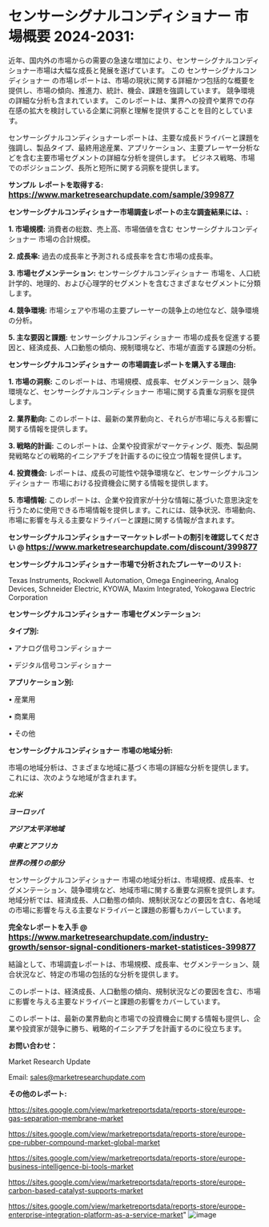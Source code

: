 # <strong>センサーシグナルコンディショナー 市場概要 2024-2031:</strong>

近年、国内外の市場からの需要の急速な増加により、センサーシグナルコンディショナー市場は大幅な成長と発展を遂げています。 この センサーシグナルコンディショナー の市場レポートは、市場の現状に関する詳細かつ包括的な概要を提供し、市場の傾向、推進力、統計、機会、課題を強調しています。 競争環境の詳細な分析も含まれています。 このレポートは、業界への投資や業界での存在感の拡大を検討している企業に洞察と理解を提供することを目的としています。

センサーシグナルコンディショナーレポートは、主要な成長ドライバーと課題を強調し、製品タイプ、最終用途産業、アプリケーション、主要プレーヤー分析などを含む主要市場セグメントの詳細な分析を提供します。 ビジネス戦略、市場でのポジショニング、長所と短所に関する洞察を提供します。

<strong>サンプル レポートを取得する: <a href=https://www.marketresearchupdate.com/sample/399877><font size=3 color=#0000ff>https://www.marketresearchupdate.com/sample/399877</font></a></strong>

<strong>センサーシグナルコンディショナー市場調査レポートの主な調査結果には、:</strong>

<strong>1. 市場規模:</strong> 消費者の総数、売上高、市場価値を含む センサーシグナルコンディショナー 市場の合計規模。

<strong>2. 成長率:</strong> 過去の成長率と予測される成長率を含む市場の成長率。

<strong>3. 市場セグメンテーション:</strong> センサーシグナルコンディショナー 市場を、人口統計学的、地理的、および心理学的セグメントを含むさまざまなセグメントに分類します。

<strong>4. 競争環境:</strong> 市場シェアや市場の主要プレーヤーの競争上の地位など、競争環境の分析。

<strong>5. 主な要因と課題:</strong> センサーシグナルコンディショナー 市場の成長を促進する要因と、経済成長、人口動態の傾向、規制環境など、市場が直面する課題の分析。

<strong>センサーシグナルコンディショナー の市場調査レポートを購入する理由:</strong>

<strong>1. 市場の洞察:</strong> このレポートは、市場規模、成長率、セグメンテーション、競争環境など、センサーシグナルコンディショナー 市場に関する貴重な洞察を提供します。

<strong>2. 業界動向:</strong> このレポートは、最新の業界動向と、それらが市場に与える影響に関する情報を提供します。

<strong>3. 戦略的計画:</strong> このレポートは、企業や投資家がマーケティング、販売、製品開発戦略などの戦略的イニシアチブを計画するのに役立つ情報を提供します。

<strong>4. 投資機会:</strong> レポートは、成長の可能性や競争環境など、センサーシグナルコンディショナー 市場における投資機会に関する情報を提供します。

<strong>5. 市場情報:</strong> このレポートは、企業や投資家が十分な情報に基づいた意思決定を行うために使用できる市場情報を提供します。これには、競争状況、市場動向、市場に影響を与える主要なドライバーと課題に関する情報が含まれます。

<strong>センサーシグナルコンディショナーマーケットレポートの割引を確認してください @ <a href=https://www.marketresearchupdate.com/discount/399877><font size=3 color=#0000ff>https://www.marketresearchupdate.com/discount/399877</font></a></strong>

<strong>センサーシグナルコンディショナー市場で分析されたプレーヤーのリスト:</strong>

Texas Instruments, Rockwell Automation, Omega Engineering, Analog Devices, Schneider Electric, KYOWA, Maxim Integrated, Yokogawa Electric Corporation

<strong>センサーシグナルコンディショナー 市場セグメンテーション:</strong>

<strong>タイプ別:</strong>

• アナログ信号コンディショナー

• デジタル信号コンディショナー

<strong>アプリケーション別:</strong>

• 産業用

• 商業用

• その他

<strong>センサーシグナルコンディショナー 市場の地域分析:</strong>

市場の地域分析は、さまざまな地域に基づく市場の詳細な分析を提供します。 これには、次のような地域が含まれます。

<em><strong>北米</strong></em>

<em><strong>ヨーロッパ</strong></em>

<em><strong>アジア太平洋地域</strong></em>

<em><strong>中東とアフリカ</strong></em>

<em><strong>世界の残りの部分</strong></em>

センサーシグナルコンディショナー 市場の地域分析は、市場規模、成長率、セグメンテーション、競争環境など、地域市場に関する重要な洞察を提供します。 地域分析では、経済成長、人口動態の傾向、規制状況などの要因を含む、各地域の市場に影響を与える主要なドライバーと課題の影響もカバーしています。

<strong>完全なレポートを入手 @ <a href=https://www.marketresearchupdate.com/industry-growth/sensor-signal-conditioners-market-statistices-399877><font size=3 color=#0000ff>https://www.marketresearchupdate.com/industry-growth/sensor-signal-conditioners-market-statistices-399877</font></a></strong>

結論として、市場調査レポートは、市場規模、成長率、セグメンテーション、競合状況など、特定の市場の包括的な分析を提供します。

このレポートは、経済成長、人口動態の傾向、規制状況などの要因を含む、市場に影響を与える主要なドライバーと課題の影響をカバーしています。

このレポートは、最新の業界動向と市場での投資機会に関する情報も提供し、企業や投資家が競争に勝ち、戦略的イニシアチブを計画するのに役立ちます。

<strong>お問い合わせ：</strong>

Market Research Update

Email: sales@marketresearchupdate.com

<strong>その他のレポート:</strong>

<a href=https://sites.google.com/view/marketreportsdata/reports-store/europe-gas-separation-membrane-market>https://sites.google.com/view/marketreportsdata/reports-store/europe-gas-separation-membrane-market</a>

<a href=https://sites.google.com/view/marketreportsdata/reports-store/europe-cpe-rubber-compound-market-global-market>https://sites.google.com/view/marketreportsdata/reports-store/europe-cpe-rubber-compound-market-global-market</a>

<a href=https://sites.google.com/view/marketreportsdata/reports-store/europe-business-intelligence-bi-tools-market>https://sites.google.com/view/marketreportsdata/reports-store/europe-business-intelligence-bi-tools-market</a>

<a href=https://sites.google.com/view/marketreportsdata/reports-store/europe-carbon-based-catalyst-supports-market>https://sites.google.com/view/marketreportsdata/reports-store/europe-carbon-based-catalyst-supports-market</a>

<a href=https://sites.google.com/view/marketreportsdata/reports-store/europe-enterprise-integration-platform-as-a-service-market>https://sites.google.com/view/marketreportsdata/reports-store/europe-enterprise-integration-platform-as-a-service-market</a>"
![image](https://github.com/user-attachments/assets/eeaefffc-6b69-4fd4-9ee9-7e308c77c93b)
